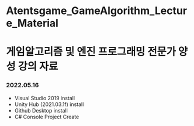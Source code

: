 # Atentsgame_GameAlgorithm_Lecture_Material

# 게임알고리즘 및 엔진 프로그래밍 전문가 양성 강의 자료

### 2022.05.16
- Visual Studio 2019 install
- Unity Hub (2021.03.1f) install
- Github Desktop install
- C# Console Project Create
